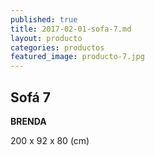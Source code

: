 ```yaml
---
published: true
title: 2017-02-01-sofa-7.md
layout: producto
categories: productos
featured_image: producto-7.jpg
---
```


## Sofá 7

**BRENDA**

200 x 92 x 80 (cm)
